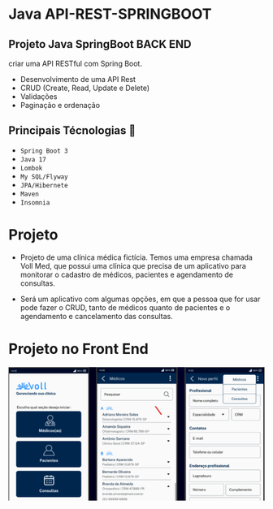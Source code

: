 # Java API-REST-SPRINGBOOT

## Projeto Java SpringBoot BACK END
criar uma API RESTful com Spring Boot.
- Desenvolvimento de uma API Rest
- CRUD (Create, Read, Update e Delete)
- Validações
- Paginação e ordenação

## Principais Técnologias  :pushpin:
- ` Spring Boot 3 `
- ` Java 17 `
- ` Lombok `
- ` My SQL/Flyway `
- ` JPA/Hibernete `
- ` Maven `
- ` Insomnia `

# Projeto 

- Projeto de uma clínica médica fictícia. Temos uma empresa chamada Voll Med, que possui uma clínica que precisa de um aplicativo para monitorar o cadastro de médicos, pacientes e agendamento de consultas.

- Será um aplicativo com algumas opções, em que a pessoa que for usar pode fazer o CRUD, tanto de médicos quanto de pacientes e o agendamento e cancelamento das consultas.

# Projeto no Front End

  ![Projeto](https://github.com/HagataMendes/Java---API-REST-SPRINGBOOT/blob/main/Frontend%20Java%201.png)



